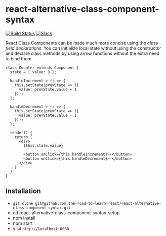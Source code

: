 # react-alternative-class-component-syntax

[![Build Status](https://travis-ci.org/the-road-to-learn-react/react-alternative-class-component-syntax.svg?branch=master)](https://travis-ci.org/the-road-to-learn-react/react-alternative-class-component-syntax) [![Slack](https://slack-the-road-to-learn-react.wieruch.com/badge.svg)](https://slack-the-road-to-learn-react.wieruch.com/)

React Class Components can be made much more concise using the *class field declarations*. You can initialize local state without using the constructor and declare class methods by using arrow functions without the extra need to bind them.

```
class Counter extends Component {
  state = { value: 0 };

  handleIncrement = () => {
    this.setState(prevState => ({
      value: prevState.value + 1
    }));
  };

  handleDecrement = () => {
    this.setState(prevState => ({
      value: prevState.value - 1
    }));
  };

  render() {
    return (
      <div>
        {this.state.value}

        <button onClick={this.handleIncrement}>+</button>
        <button onClick={this.handleDecrement}>-</button>
      </div>
    )
  }
}
```

## Installation

* `git clone git@github.com:the-road-to-learn-react/react-alternative-class-component-syntax.git`
* cd react-alternative-class-component-syntax-setup
* npm install
* npm start
* visit `http://localhost:8080`
